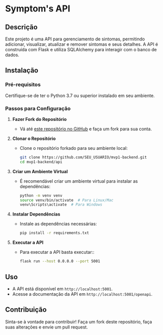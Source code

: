 # Symptom's API

## Descrição
Este projeto é uma API para gerenciamento de sintomas, permitindo adicionar, visualizar, atualizar e remover sintomas e seus detalhes. A API é construída com Flask e utiliza SQLAlchemy para interagir com o banco de dados.

## Instalação

### Pré-requisitos
Certifique-se de ter o Python 3.7 ou superior instalado em seu ambiente.

### Passos para Configuração

1. **Fazer Fork do Repositório**
   - Vá até [este repositório no GitHub](https://github.com/mcurvello/mvp1-backend.git) e faça um fork para sua conta.

2. **Clonar o Repositório**
   - Clone o repositório forkado para seu ambiente local:
     ```bash
     git clone https://github.com/SEU_USUARIO/mvp1-backend.git
     cd mvp1-backend/api
     ```

3. **Criar um Ambiente Virtual**
   - É recomendável criar um ambiente virtual para instalar as dependências:
     ```bash
     python -m venv venv
     source venv/bin/activate  # Para Linux/Mac
     venv\Scripts\activate  # Para Windows
     ```

4. **Instalar Dependências**
   - Instale as dependências necessárias:
     ```bash
     pip install -r requirements.txt
     ```

5. **Executar a API**
   - Para executar a API basta executar::
     ```bash
     flask run --host 0.0.0.0 --port 5001
     ```

## Uso
- A API está disponível em `http://localhost:5001`.
- Acesse a documentação da API em `http://localhost:5001/openapi`.

## Contribuição
Sinta-se à vontade para contribuir! Faça um fork deste repositório, faça suas alterações e envie um pull request.

